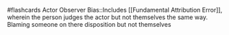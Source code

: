 #flashcards 
Actor Observer Bias::Includes [[Fundamental Attribution Error]], wherein the person judges the actor but not themselves the same way. Blaming someone on there disposition but not themselves
<!--SR:!2023-11-07,3,250-->